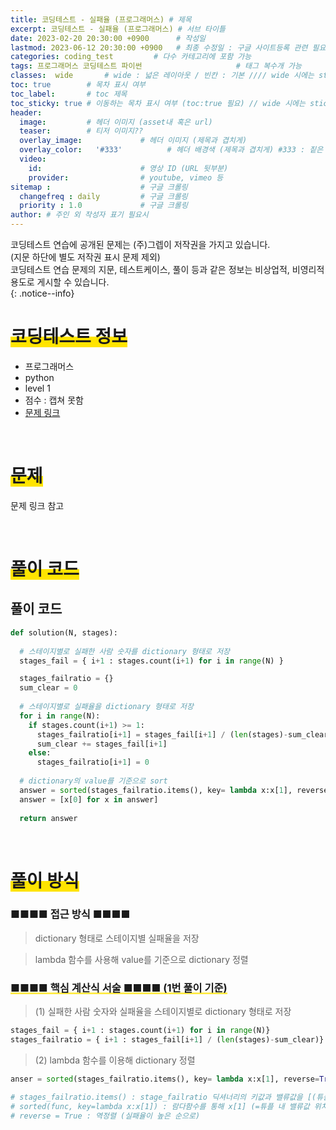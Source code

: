 ```yaml
---
title: 코딩테스트 - 실패율 (프로그래머스) # 제목
excerpt: 코딩테스트 - 실패율 (프로그래머스) # 서브 타이틀
date: 2023-02-20 20:30:00 +0900      # 작성일
lastmod: 2023-06-12 20:30:00 +0900   # 최종 수정일 : 구글 사이트등록 관련 필요
categories: coding_test         # 다수 카테고리에 포함 가능
tags: 프로그래머스 코딩테스트 파이썬                     # 태그 복수개 가능
classes:  wide       # wide : 넓은 레이아웃 / 빈칸 : 기본 //// wide 시에는 sticky toc 불가
toc: true        # 목차 표시 여부
toc_label:       # toc 제목
toc_sticky: true # 이동하는 목차 표시 여부 (toc:true 필요) // wide 시에는 sticky toc 불가
header: 
  image:         # 헤더 이미지 (asset내 혹은 url)
  teaser:        # 티저 이미지??
  overlay_image:             # 헤더 이미지 (제목과 겹치게)
  overlay_color:   '#333'          # 헤더 배경색 (제목과 겹치게) #333 : 짙은 회색
  video:
    id:                      # 영상 ID (URL 뒷부분)
    provider:                # youtube, vimeo 등
sitemap :                    # 구글 크롤링
  changefreq : daily         # 구글 크롤링
  priority : 1.0             # 구글 크롤링
author: # 주인 외 작성자 표기 필요시
---
```

<!--postNo: -->

코딩테스트 연습에 공개된 문제는 (주)그렙이 저작권을 가지고 있습니다.  
(지문 하단에 별도 저작권 표시 문제 제외)  
코딩테스트 연습 문제의 지문, 테스트케이스, 풀이 등과 같은 정보는 비상업적, 비영리적 용도로 게시할 수 있습니다.  
{: .notice--info}

# <span style='background:linear-gradient(to top, #FFE400 50%, transparent 50%)'>코딩테스트 정보</span>

- 프로그래머스
- python
- level 1
- 점수 : 캡쳐 못함
- [문제 링크](https://school.programmers.co.kr/learn/courses/30/lessons/42889)

<br>


# <span style='background:linear-gradient(to top, #FFE400 50%, transparent 50%)'>문제</span>

문제 링크 참고

<br>


# <span style='background:linear-gradient(to top, #FFE400 50%, transparent 50%)'>풀이 코드</span>

## 풀이 코드


```python
def solution(N, stages):
  
  # 스테이지별로 실패한 사람 숫자를 dictionary 형태로 저장
  stages_fail = { i+1 : stages.count(i+1) for i in range(N) }

  stages_failratio = {}
  sum_clear = 0
  
  # 스테이지별로 실패율을 dictionary 형태로 저장
  for i in range(N):
    if stages.count(i+1) >= 1:
      stages_failratio[i+1] = stages_fail[i+1] / (len(stages)-sum_clear)
      sum_clear += stages_fail[i+1]
    else:
      stages_failratio[i+1] = 0
  
  # dictionary의 value를 기준으로 sort
  answer = sorted(stages_failratio.items(), key= lambda x:x[1], reverse=True)
  answer = [x[0] for x in answer]
  
  return answer
```


<br>


# <span style='background:linear-gradient(to top, #FFE400 50%, transparent 50%)'>풀이 방식</span>

### ■■■■ 접근 방식 ■■■■

> dictionary 형태로 스테이지별 실패율을 저장   

> lambda 함수를 사용해 value를 기준으로 dictionary 정렬  

### <span style='background:linear-gradient(to top, #FFE400 1%, transparent 20%)'> ■■■■ 핵심 계산식 서술 ■■■■ (1번 풀이 기준) </span>

> (1) 실패한 사람 숫자와 실패율을 스테이지별로 dictionary 형태로 저장  

```python
stages_fail = { i+1 : stages.count(i+1) for i in range(N)}
stages_failratio = { i+1 : stages_fail[i+1] / (len(stages)-sum_clear)}
```

> (2) lambda 함수를 이용해 dictionary 정렬   

```python
anser = sorted(stages_failratio.items(), key= lambda x:x[1], reverse=True)

# stages_failratio.items() : stage_failratio 딕셔너리의 키값과 밸류값을 [(튜플)] 형태로 반환
# sorted(func, key=lambda x:x[1]) : 람다함수를 통해 x[1] (=튜플 내 밸류값 위치) 로 정렬
# reverse = True : 역정렬 (실패율이 높은 순으로)

```
